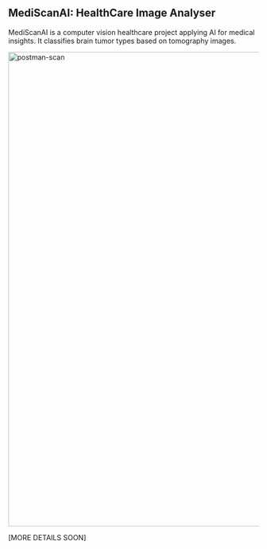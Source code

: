 ## MediScanAI: HealthCare Image Analyser

MediScanAI is a computer vision healthcare project applying AI for medical insights. It classifies brain tumor types based on tomography images.

<img width="954" alt="postman-scan" src="https://github.com/GuiFernandess7/MediScanAI/assets/63022500/d96abab8-16d5-4e74-be60-f4990e11158f">

[MORE DETAILS SOON]
